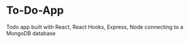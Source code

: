 # To-Do-App

Todo app built with React, React Hooks, Express, Node connecting to a MongoDB database
